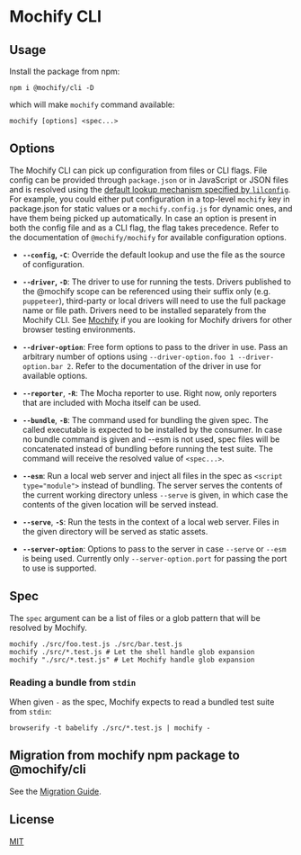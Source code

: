 # Mochify CLI

## Usage

Install the package from npm:

```
npm i @mochify/cli -D
```

which will make `mochify` command available:

```
mochify [options] <spec...>
```

## Options

The Mochify CLI can pick up configuration from files or CLI flags.
File config can be provided through `package.json` or in JavaScript or JSON files and is resolved using the [default lookup mechanism specified by `lilconfig`][lilconfig].
For example, you could either put configuration in a top-level `mochify` key in package.json for static values or a `mochify.config.js` for dynamic ones, and have them being picked up automatically.
In case an option is present in both the config file and as a CLI flag, the flag takes precedence.
Refer to the documentation of `@mochify/mochify` for available configuration options.

[lilconfig]: https://github.com/antonk52/lilconfig#readme

- **`--config`, `-C`**: Override the default lookup and use the file as the source of configuration.

- **`--driver`, `-D`**: The driver to use for running the tests. Drivers published to the @mochify scope can be referenced using their suffix only (e.g. `puppeteer`), third-party or local drivers will need to use the full package name or file path. Drivers need to be installed separately from the Mochify CLI. See [Mochify][mochify-docs] if you are looking for Mochify drivers for other browser testing environments.

[mochify-docs]: https://github.com/mochify-js

- **`--driver-option`**: Free form options to pass to the driver in use. Pass an arbitrary number of options using `--driver-option.foo 1 --driver-option.bar 2`. Refer to the documentation of the driver in use for available options.

- **`--reporter`**, **`-R`**: The Mocha reporter to use. Right now, only reporters that are included with Mocha itself can be used.

- **`--bundle`**, **`-B`**: The command used for bundling the given spec. The called executable is expected to be installed by the consumer. In case no bundle command is given and --esm is not used, spec files will be concatenated instead of bundling before running the test suite. The command will receive the resolved value of `<spec...>`.

- **`--esm`**: Run a local web server and inject all files in the spec as `<script type="module">` instead of bundling. The server serves the contents of the current working directory unless `--serve` is given, in which case the contents of the given location will be served instead.

- **`--serve`**, **`-S`**: Run the tests in the context of a local web server. Files in the given directory will be served as static assets.

- **`--server-option`**: Options to pass to the server in case `--serve` or `--esm` is being used. Currently only `--server-option.port` for passing the port to use is supported.

## Spec

The `spec` argument can be a list of files or a glob pattern that will be resolved by Mochify.

```
mochify ./src/foo.test.js ./src/bar.test.js
mochify ./src/*.test.js # Let the shell handle glob expansion
mochify "./src/*.test.js" # Let Mochify handle glob expansion
```

### Reading a bundle from `stdin`

When given `-` as the spec, Mochify expects to read a bundled test suite from `stdin`:

```
browserify -t babelify ./src/*.test.js | mochify -
```

## Migration from mochify npm package to @mochify/cli

See the [Migration Guide](./MIGRATION.md).

## License

[MIT](./LICENSE)
